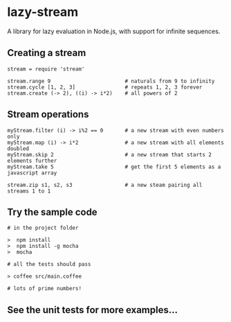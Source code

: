 # lazy-stream

A library for lazy evaluation in Node.js, with support for infinite sequences.

## Creating a stream

    stream = require 'stream'

    stream.range 9                        # naturals from 9 to infinity
    stream.cycle [1, 2, 3]                # repeats 1, 2, 3 forever
    stream.create (-> 2), ((i) -> i*2)    # all powers of 2


## Stream operations

    myStream.filter (i) -> i%2 == 0       # a new stream with even numbers only
    myStream.map (i) -> i*2               # a new stream with all elements doubled
    myStream.skip 2                       # a new stream that starts 2 elements further
    myStream.take 5                       # get the first 5 elements as a javascript array

    stream.zip s1, s2, s3                 # a new steam pairing all streams 1 to 1

## Try the sample code

    # in the project folder
    
    >  npm install
    >  npm install -g mocha
    >  mocha
    
    # all the tests should pass
    
    > coffee src/main.coffee

    # lots of prime numbers!

## See the unit tests for more examples...
